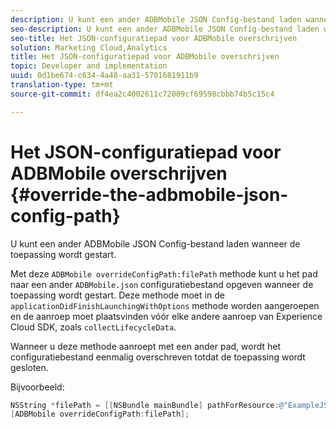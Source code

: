 ```yaml
---
description: U kunt een ander ADBMobile JSON Config-bestand laden wanneer de toepassing wordt gestart.
seo-description: U kunt een ander ADBMobile JSON Config-bestand laden wanneer de toepassing wordt gestart.
seo-title: Het JSON-configuratiepad voor ADBMobile overschrijven
solution: Marketing Cloud,Analytics
title: Het JSON-configuratiepad voor ADBMobile overschrijven
topic: Developer and implementation
uuid: 0d1be674-c634-4a48-aa31-5701681911b9
translation-type: tm+mt
source-git-commit: df4ea2c4002611c72009cf69598cbbb74b5c15c4

---
```



# Het JSON-configuratiepad voor ADBMobile overschrijven {#override-the-adbmobile-json-config-path}

U kunt een ander ADBMobile JSON Config-bestand laden wanneer de toepassing wordt gestart.

Met deze `ADBMobile overrideConfigPath:filePath` methode kunt u het pad naar een ander `ADBMobile.json` configuratiebestand opgeven wanneer de toepassing wordt gestart. Deze methode moet in de `applicationDidFinishLaunchingWithOptions` methode worden aangeroepen en de aanroep moet plaatsvinden vóór elke andere aanroep van Experience Cloud SDK, zoals `collectLifecycleData`.

Wanneer u deze methode aanroept met een ander pad, wordt het configuratiebestand eenmalig overschreven totdat de toepassing wordt gesloten.

Bijvoorbeeld:

```objective-c
NSString *filePath = [[NSBundle mainBundle] pathForResource:@"ExampleJSONFile" ofType:@"json"]; 
[ADBMobile overrideConfigPath:filePath];
```

